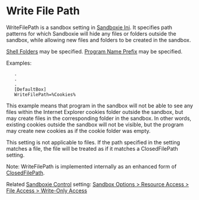 # Write File Path

WriteFilePath is a sandbox setting in [Sandboxie Ini](SandboxieIni.md). It specifies path patterns for which Sandboxie will hide any files or folders outside the sandbox, while allowing new files and folders to be created in the sandbox.

[Shell Folders](ShellFolders.md) may be specified. [Program Name Prefix](ProgramNamePrefix.md) may be specified.

Examples:
```
   .
   .
   .
   [DefaultBox]
   WriteFilePath=%Cookies%
```

This example means that program in the sandbox will not be able to see any files within the Internet Explorer cookies folder outside the sandbox, but may create files in the corresponding folder in the sandbox. In other words, existing cookies outside the sandbox will not be visible, but the program may create new cookies as if the cookie folder was empty.

This setting is not applicable to files. If the path specified in the setting matches a file, the file will be treated as if it matches a ClosedFilePath setting.

Note: WriteFilePath is implemented internally as an enhanced form of [ClosedFilePath](ClosedFilePath.md).

Related [Sandboxie Control](SP_SBControl.md) setting: [Sandbox Options > Resource Access > File Access > Write-Only Access](ResourceAccessSettings.md#file-access--write-only-access)
